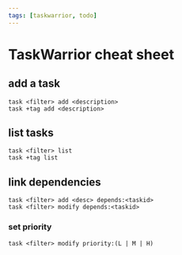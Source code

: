 ```yaml
---
tags: [taskwarrior, todo]
---
```



# TaskWarrior cheat sheet


## add a task

```
task <filter> add <description>
task +tag add <description>
```

## list tasks

```
task <filter> list
task +tag list
```

## link dependencies

```
task <filter> add <desc> depends:<taskid>
task <filter> modify depends:<taskid>
```

### set priority

```
task <filter> modify priority:(L | M | H)
```
